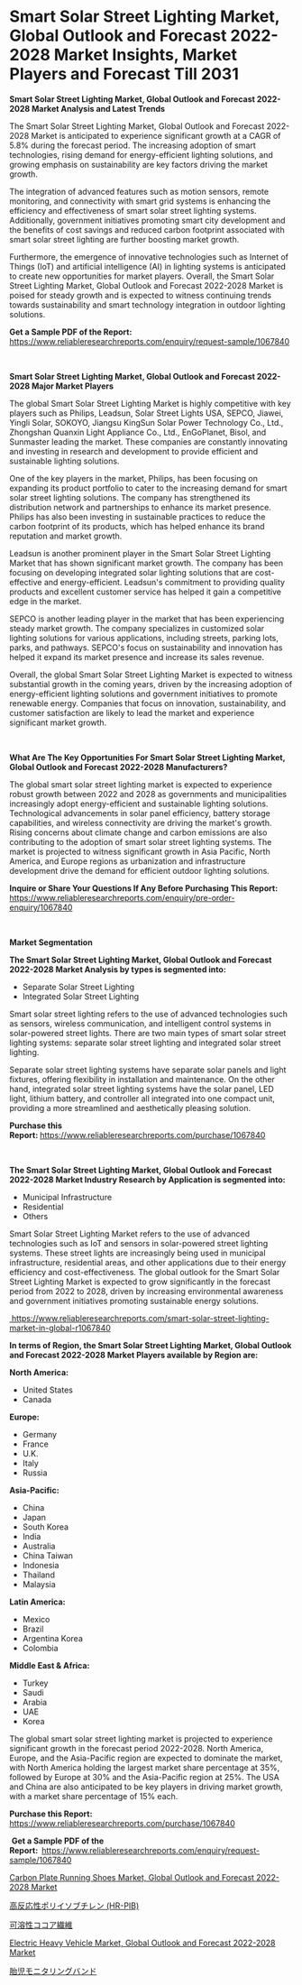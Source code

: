 <p><h1>Smart Solar Street Lighting Market, Global Outlook and Forecast 2022-2028 Market Insights, Market Players and Forecast Till 2031</h1></p><p><strong>Smart Solar Street Lighting Market, Global Outlook and Forecast 2022-2028 Market Analysis and Latest Trends</strong></p>
<p><p>The Smart Solar Street Lighting Market, Global Outlook and Forecast 2022-2028 Market is anticipated to experience significant growth at a CAGR of 5.8% during the forecast period. The increasing adoption of smart technologies, rising demand for energy-efficient lighting solutions, and growing emphasis on sustainability are key factors driving the market growth. </p><p>The integration of advanced features such as motion sensors, remote monitoring, and connectivity with smart grid systems is enhancing the efficiency and effectiveness of smart solar street lighting systems. Additionally, government initiatives promoting smart city development and the benefits of cost savings and reduced carbon footprint associated with smart solar street lighting are further boosting market growth.</p><p>Furthermore, the emergence of innovative technologies such as Internet of Things (IoT) and artificial intelligence (AI) in lighting systems is anticipated to create new opportunities for market players. Overall, the Smart Solar Street Lighting Market, Global Outlook and Forecast 2022-2028 Market is poised for steady growth and is expected to witness continuing trends towards sustainability and smart technology integration in outdoor lighting solutions.</p></p>
<p><strong>Get a Sample PDF of the Report:&nbsp;</strong> <a href="https://www.reliableresearchreports.com/enquiry/request-sample/1067840">https://www.reliableresearchreports.com/enquiry/request-sample/1067840</a></p>
<p>&nbsp;</p>
<p><strong>Smart Solar Street Lighting Market, Global Outlook and Forecast 2022-2028 Major Market Players</strong></p>
<p><p>The global Smart Solar Street Lighting Market is highly competitive with key players such as Philips, Leadsun, Solar Street Lights USA, SEPCO, Jiawei, Yingli Solar, SOKOYO, Jiangsu KingSun Solar Power Technology Co., Ltd., Zhongshan Quanxin Light Appliance Co., Ltd., EnGoPlanet, Bisol, and Sunmaster leading the market. These companies are constantly innovating and investing in research and development to provide efficient and sustainable lighting solutions.</p><p>One of the key players in the market, Philips, has been focusing on expanding its product portfolio to cater to the increasing demand for smart solar street lighting solutions. The company has strengthened its distribution network and partnerships to enhance its market presence. Philips has also been investing in sustainable practices to reduce the carbon footprint of its products, which has helped enhance its brand reputation and market growth.</p><p>Leadsun is another prominent player in the Smart Solar Street Lighting Market that has shown significant market growth. The company has been focusing on developing integrated solar lighting solutions that are cost-effective and energy-efficient. Leadsun's commitment to providing quality products and excellent customer service has helped it gain a competitive edge in the market.</p><p>SEPCO is another leading player in the market that has been experiencing steady market growth. The company specializes in customized solar lighting solutions for various applications, including streets, parking lots, parks, and pathways. SEPCO's focus on sustainability and innovation has helped it expand its market presence and increase its sales revenue.</p><p>Overall, the global Smart Solar Street Lighting Market is expected to witness substantial growth in the coming years, driven by the increasing adoption of energy-efficient lighting solutions and government initiatives to promote renewable energy. Companies that focus on innovation, sustainability, and customer satisfaction are likely to lead the market and experience significant market growth.</p></p>
<p>&nbsp;</p>
<p><strong>What Are The Key Opportunities For Smart Solar Street Lighting Market, Global Outlook and Forecast 2022-2028 Manufacturers?</strong></p>
<p><p>The global smart solar street lighting market is expected to experience robust growth between 2022 and 2028 as governments and municipalities increasingly adopt energy-efficient and sustainable lighting solutions. Technological advancements in solar panel efficiency, battery storage capabilities, and wireless connectivity are driving the market's growth. Rising concerns about climate change and carbon emissions are also contributing to the adoption of smart solar street lighting systems. The market is projected to witness significant growth in Asia Pacific, North America, and Europe regions as urbanization and infrastructure development drive the demand for efficient outdoor lighting solutions.</p></p>
<p><strong>Inquire or Share Your Questions If Any Before Purchasing This Report:</strong> <a href="https://www.reliableresearchreports.com/enquiry/pre-order-enquiry/1067840">https://www.reliableresearchreports.com/enquiry/pre-order-enquiry/1067840</a></p>
<p>&nbsp;</p>
<p><strong>Market Segmentation</strong></p>
<p><strong>The Smart Solar Street Lighting Market, Global Outlook and Forecast 2022-2028 Market Analysis by types is segmented into:</strong></p>
<p><ul><li>Separate Solar Street Lighting</li><li>Integrated Solar Street Lighting</li></ul></p>
<p><p>Smart solar street lighting refers to the use of advanced technologies such as sensors, wireless communication, and intelligent control systems in solar-powered street lights. There are two main types of smart solar street lighting systems: separate solar street lighting and integrated solar street lighting. </p><p>Separate solar street lighting systems have separate solar panels and light fixtures, offering flexibility in installation and maintenance. On the other hand, integrated solar street lighting systems have the solar panel, LED light, lithium battery, and controller all integrated into one compact unit, providing a more streamlined and aesthetically pleasing solution.</p></p>
<p><strong>Purchase this Report:&nbsp;</strong><a href="https://www.reliableresearchreports.com/purchase/1067840">https://www.reliableresearchreports.com/purchase/1067840</a></p>
<p>&nbsp;</p>
<p><strong>The Smart Solar Street Lighting Market, Global Outlook and Forecast 2022-2028 Market Industry Research by Application is segmented into:</strong></p>
<p><ul><li>Municipal Infrastructure</li><li>Residential</li><li>Others</li></ul></p>
<p><p>Smart Solar Street Lighting Market refers to the use of advanced technologies such as IoT and sensors in solar-powered street lighting systems. These street lights are increasingly being used in municipal infrastructure, residential areas, and other applications due to their energy efficiency and cost-effectiveness. The global outlook for the Smart Solar Street Lighting Market is expected to grow significantly in the forecast period from 2022 to 2028, driven by increasing environmental awareness and government initiatives promoting sustainable energy solutions.</p></p>
<p><a href="https://www.reliableresearchreports.com/smart-solar-street-lighting-market-in-global-r1067840">&nbsp;https://www.reliableresearchreports.com/smart-solar-street-lighting-market-in-global-r1067840</a></p>
<p><strong>In terms of Region, the Smart Solar Street Lighting Market, Global Outlook and Forecast 2022-2028 Market Players available by Region are:</strong></p>
<p>
    <p> <strong> North America: </strong>
        <ul>
            <li>United States</li>
            <li>Canada</li>
        </ul>
        </p> 
    <p> <strong> Europe: </strong>
        <ul>
            <li>Germany</li>
            <li>France</li>
            <li>U.K.</li>
            <li>Italy</li>
            <li>Russia</li>
        </ul>
        </p> 
    <p> <strong> Asia-Pacific: </strong>
        <ul>
            <li>China</li>
            <li>Japan</li>
            <li>South Korea</li>
            <li>India</li>
            <li>Australia</li>
            <li>China Taiwan</li>
            <li>Indonesia</li>
            <li>Thailand</li>
            <li>Malaysia</li>
        </ul>
        </p> 
    <p> <strong> Latin America: </strong>
        <ul>
            <li>Mexico</li>
            <li>Brazil</li>
            <li>Argentina Korea</li>
            <li>Colombia</li>
        </ul>
        </p> 
    <p> <strong> Middle East & Africa: </strong>
        <ul>
            <li>Turkey</li>
            <li>Saudi</li>
            <li>Arabia</li>
            <li>UAE</li>
            <li>Korea</li>
        </ul>
    </p>
    </p>
<p><p>The global smart solar street lighting market is projected to experience significant growth in the forecast period 2022-2028. North America, Europe, and the Asia-Pacific region are expected to dominate the market, with North America holding the largest market share percentage at 35%, followed by Europe at 30% and the Asia-Pacific region at 25%. The USA and China are also anticipated to be key players in driving market growth, with a market share percentage of 15% each.</p></p>
<p><strong>Purchase this Report: </strong><a href="https://www.reliableresearchreports.com/purchase/1067840">https://www.reliableresearchreports.com/purchase/1067840</a></p>
<p>&nbsp;<strong>Get a Sample PDF of the Report:&nbsp;&nbsp;</strong><a href="https://www.reliableresearchreports.com/enquiry/request-sample/1067840">https://www.reliableresearchreports.com/enquiry/request-sample/1067840</a></p>
<p><strong></strong></p>
<p><p><a href="https://github.com/ruddyyedelwadw/Market-Research-Report-List-2/blob/main/carbon-plate-running-shoes-market-global-outlook-and-forecast-2022-2028-market.md">Carbon Plate Running Shoes Market, Global Outlook and Forecast 2022-2028 Market</a></p><p><a href="https://github.com/SimeonBode1/Market-Research-Report-List-1/blob/main/297557287087.md">高反応性ポリイソブチレン (HR-PIB)</a></p><p><a href="https://github.com/leigh4852023/Market-Research-Report-List-1/blob/main/868075187086.md">可溶性ココア繊維</a></p><p><a href="https://github.com/lorenzaSchmeler/Market-Research-Report-List-1/blob/main/electric-heavy-vehicle-market-global-outlook-and-forecast-2022-2028-market.md">Electric Heavy Vehicle Market, Global Outlook and Forecast 2022-2028 Market</a></p><p><a href="https://medium.com/@chloekessler01/%E8%83%8E%E5%85%90%E3%83%A2%E3%83%8B%E3%82%BF%E3%83%AA%E3%83%B3%E3%82%B0%E3%83%90%E3%83%B3%E3%83%89%E5%B8%82%E5%A0%B4-2031%E5%B9%B4%E3%81%BE%E3%81%A7%E3%81%AE%E5%8B%95%E5%90%91-%E4%BA%88%E6%B8%AC-%E7%AB%B6%E4%BA%89%E5%88%86%E6%9E%90-718ea505c728">胎児モニタリングバンド</a></p></p>